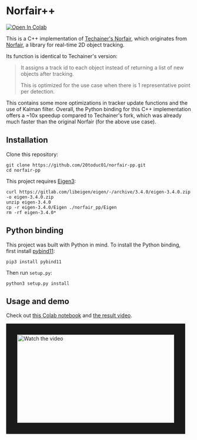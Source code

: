 # Norfair++
[![Open In Colab](https://colab.research.google.com/assets/colab-badge.svg)](https://colab.research.google.com/drive/123NTUk6jwIJgf_VHJXC4-0RQWATET5xJ?usp=sharing)

This is a C++ implementation of [Techainer's Norfair](https://github.com/Techainer/norfair), which originates from [Norfair](https://github.com/tryolabs/norfair), a library for real-time 2D object tracking.


Its function is identical to Techainer's version:

> It assigns a track id to each object instead of returning a list of new objects after tracking.
>
> This is optimized for the use case when there is 1 representative point per detection.

This contains some more optimizations in tracker update functions and the use of Kalman filter. Overall, the Python binding for this C++ implementation offers a ~10x speedup compared to Techainer's fork, which was already much faster than the original Norfair (for the above use case).

## Installation
Clone this repository:
```shell
git clone https://github.com/20toduc01/norfair-pp.git
cd norfair-pp
```

This project requires [Eigen3](https://eigen.tuxfamily.org):
```shell
curl https://gitlab.com/libeigen/eigen/-/archive/3.4.0/eigen-3.4.0.zip -o eigen-3.4.0.zip
unzip eigen-3.4.0
cp -r eigen-3.4.0/Eigen ./norfair_pp/Eigen
rm -rf eigen-3.4.0*
```

## Python binding
This project was built with Python in mind. To install the Python binding, first install [pybind11](https://github.com/pybind/pybind11):
```shell
pip3 install pybind11
```

Then run `setup.py`:
```shell
python3 setup.py install
```

## Usage and demo
Check out [this Colab notebook](https://colab.research.google.com/drive/123NTUk6jwIJgf_VHJXC4-0RQWATET5xJ?usp=sharing) and [the result video](https://www.youtube.com/watch?v=GPeYwYejRUQ).


<a href="http://www.youtube.com/watch?feature=player_embedded&v=GPeYwYejRUQ" target="_blank">
 <img src="http://img.youtube.com/vi/GPeYwYejRUQ/mqdefault.jpg" alt="Watch the video" width="427" height="240" border="30" />
</a>
